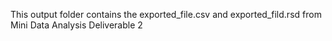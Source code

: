 This output folder contains the exported_file.csv and exported_fild.rsd from Mini Data Analysis Deliverable 2
